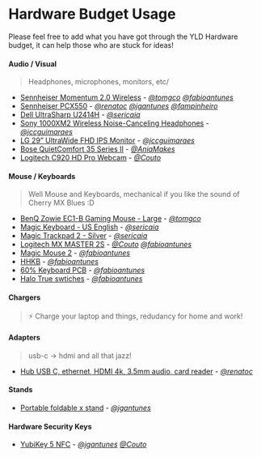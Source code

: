 # Hardware Budget Usage

Please feel free to add what you have got through the YLD Hardware budget, it can help those who are stuck for ideas!

#### Audio / Visual

> Headphones, microphones, monitors, etc/

- [Sennheiser Momentum 2.0 Wireless](https://en-uk.sennheiser.com/momentum-wireless) - *[@tomgco](https://github.com/tomgco)* *[@fabioantunes](https://github.com/fabioantunes)*
- [Sennheiser PCX550](https://www.amazon.es/gp/product/B01E3XLNA0/ref=ppx_yo_dt_b_asin_title_o01_s00?ie=UTF8&psc=1) - *[@renatoc](https://github.com/renatoc)* *[@jgantunes](https://github.com/jgantunes)* *[@fampinheiro](https://github.com/fampinheiro)*
- [Dell UltraSharp U2414H](https://www.amazon.com/Dell-UltraSharp-U2414H-Screen-Monitor/dp/B00GTV05XG) - *[@sericaia](https://github.com/sericaia)*
- [Sony 1000XM2 Wireless Noise-Canceling Headphones](https://www.sony.com/electronics/headband-headphones/wh-1000xm2) - *[@jccguimaraes](https://github.com/jccguimaraes)*
- [LG 29” UltraWide FHD IPS Monitor](https://www.lg.com/uk/monitors/lg-29WK600) - *[@jccguimaraes](https://github.com/jccguimaraes)*
- [Bose QuietComfort 35 Series II](https://www.amazon.co.uk/gp/product/B0756CYWWD) - *[@AniaMakes](https://github.com/AniaMakes)*
- [Logitech C920 HD Pro Webcam](https://www.amazon.co.uk/Logitech-C920-Pro-Webcam-Recording/dp/B006A2Q81M/) - *[@Couto](https://github.com/Couto)*

#### Mouse / Keyboards

> Well Mouse and Keyboards, mechanical if you like the sound of Cherry MX Blues :D

- [BenQ Zowie EC1-B Gaming Mouse - Large](https://zowie.benq.com/en-nl/product/mouse/ec/ec1-b.html) - *[@tomgco](https://github.com/tomgco)*
- [Magic Keyboard - US English](https://www.apple.com/shop/product/MLA22LL/A/magic-keyboard-us-english) - *[@sericaia](https://github.com/sericaia)*
- [Magic Trackpad 2 - Silver](https://www.apple.com/shop/product/MJ2R2LL/A/magic-trackpad-2-silver) - *[@sericaia](https://github.com/sericaia)*
- [Logitech MX MASTER 2S](https://www.logitech.com/en-gb/product/mx-master-2s-flow) - *[@Couto](https://github.com/Couto)* *[@fabioantunes](https://github.com/fabioantunes)* 
- [Magic Mouse 2](https://www.apple.com/uk/shop/product/MLA02Z/A/magic-mouse-2-silver) - *[@fabioantunes](https://github.com/fabioantunes)*
- [HHKB](https://www.hhkeyboard.com/uk/emea/) - *[@fabioantunes](https://github.com/fabioantunes)*
- [60% Keyboard PCB](https://www.aliexpress.com/item/DZ60-Custom-mechanical-keyboard-PCB-60-keyboard-support-arrow-key/32824638057.html?spm=a2g0s.9042311.0.0.3da24c4dfgMCWH) - *[@fabioantunes](https://github.com/fabioantunes)*
- [Halo True swtiches](https://drop.com/buy/76410) - *[@fabioantunes](https://github.com/fabioantunes)*

#### Chargers

> ⚡ Charge your laptop and things, redudancy for home and work!


#### Adapters

> usb-c -> hdmi and all that jazz!

- [Hub USB C, ethernet, HDMI 4k, 3.5mm audio, card reader](https://www.amazon.es/gp/product/B07GKXN841/ref=ppx_yo_dt_b_asin_title_o01_s00?ie=UTF8&psc=1) - *[@renatoc](https://github.com/renatoc)*



#### Stands

- [Portable foldable x stand](https://www.amazon.co.uk/gp/product/B007BD16KC/ref=ppx_yo_dt_b_asin_title_o00_s00?ie=UTF8&psc=1) - *[@jgantunes](https://github.com/jgantunes)*

#### Hardware Security Keys

- [YubiKey 5 NFC](https://www.yubico.com/product/yubikey-5-nfc/#yubikey-5-nfc) - *[@jgantunes](https://github.com/jgantunes)* *[@Couto](https://github.com/Couto)*

